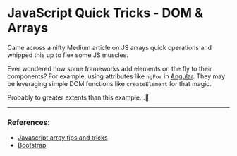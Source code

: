 # JavaScript Quick Tricks - DOM & Arrays
Came across a nifty Medium article on JS arrays quick operations and whipped this up to flex some JS muscles.

Ever wondered how some frameworks add elements on the fly to their components? For example, using attributes like `ngFor` in [Angular](https://angular.io/).
They may be leveraging simple DOM functions like `createElement` for that magic. 

Probably to greater extents than this example...🤔

<hr />

### References:

- [Javascript array tips and tricks](https://medium.com/codex/13-useful-javascript-array-tips-and-tricks-you-should-know-85185e805d4d)
- [Bootstrap](https://getbootstrap.com/docs/5.1/getting-started/introduction/)
